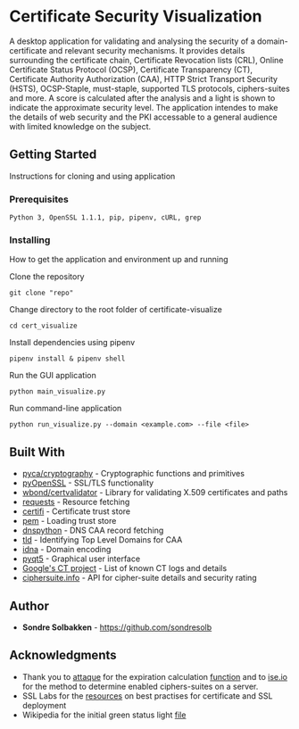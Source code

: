 # Certificate Security Visualization

A desktop application for validating and analysing the security of a domain-certificate and relevant security mechanisms. It provides details surrounding the certificate chain, Certificate Revocation lists (CRL), Online Certificate Status Protocol (OCSP), Certificate Transparency (CT), Certificate Authority Authorization (CAA), HTTP Strict Transport Security (HSTS), OCSP-Staple, must-staple, supported TLS protocols, ciphers-suites and more. A score is calculated after the analysis and a light is shown to indicate the approximate security level. The application intendes to make the details of web security and the PKI accessable to a general audience with limited knowledge on the subject.

## Getting Started

Instructions for cloning and using application

### Prerequisites

```
Python 3, OpenSSL 1.1.1, pip, pipenv, cURL, grep
```

### Installing

How to get the application and environment up and running


Clone the repository

```
git clone "repo"
```
Change directory to the root folder of certificate-visualize

```
cd cert_visualize
```

Install dependencies using pipenv

```
pipenv install & pipenv shell
```

Run the GUI application

```
python main_visualize.py
```

Run command-line application

```
python run_visualize.py --domain <example.com> --file <file>
```

## Built With

* [pyca/cryptography](https://cryptography.io/en/latest/) - Cryptographic functions and primitives
* [pyOpenSSL](https://www.pyopenssl.org/en/stable/index.html) - SSL/TLS functionality
* [wbond/certvalidator](https://github.com/wbond/certvalidator) - Library for validating X.509 certificates and paths
* [requests](https://requests.readthedocs.io/en/master/) - Resource fetching
* [certifi](https://certifi.io/en/latest/) - Certificate trust store
* [pem](https://pypi.org/project/pem/) - Loading trust store
* [dnspython](http://www.dnspython.org/) - DNS CAA record fetching
* [tld](https://tld.readthedocs.io/en/latest/) - Identifying Top Level Domains for CAA
* [idna](https://pypi.org/project/idna/) - Domain encoding
* [pyqt5](https://pypi.org/project/PyQt5/) - Graphical user interface
* [Google's CT project](https://www.gstatic.com/ct/log_list/v2/log_list.json) - List of known CT logs and details
* [ciphersuite.info](https://ciphersuite.info/) - API for cipher-suite details and security rating


## Author

* **Sondre Solbakken** - https://github.com/sondresolb

## Acknowledgments
* Thank you to [attaque](https://stackoverflow.com/users/1116508/attaque) for the expiration calculation [function](https://stackoverflow.com/questions/1345827/how-do-i-find-the-time-difference-between-two-datetime-objects-in-python/47207182#47207182) and to [ise.io](https://www.ise.io/using-openssl-determine-ciphers-enabled-server/) for the method to determine enabled ciphers-suites on a server.
* SSL Labs for the [resources](https://github.com/ssllabs/research/wiki/SSL-and-TLS-Deployment-Best-Practices) on best practises for certificate and SSL deployment
* Wikipedia for the initial green status light [file](https://en.m.wikipedia.org/wiki/File:Green_sphere.svg)
